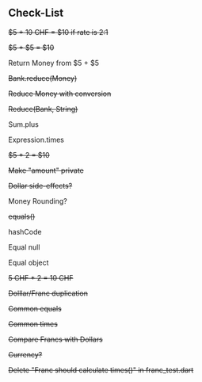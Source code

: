## Check-List

~~$5 + 10 CHF = $10 if rate is 2:1~~

~~$5 + $5 = $10~~

Return Money from $5 + $5

~~Bank.reduce(Money)~~

~~Reduce Money with conversion~~

~~Reduce(Bank, String)~~

Sum.plus

Expression.times

~~$5 * 2 = $10~~

~~Make "amount" private~~

~~Dollar side-effects?~~

Money Rounding?

~~equals()~~

hashCode

Equal null

Equal object

~~5 CHF * 2 = 10 CHF~~

~~Dolllar/Franc duplication~~

~~Common equals~~

~~Common times~~

~~Compare Francs with Dollars~~

~~Currency?~~

~~Delete "Franc should calculate times()" in franc_test.dart~~